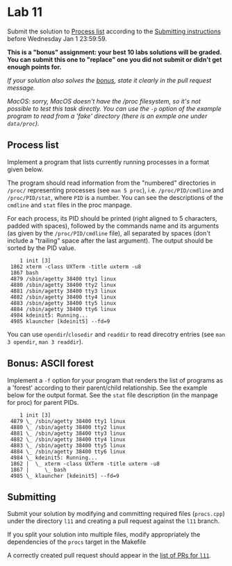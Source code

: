 Lab 11
======

Submit the solution to [Process list](#process-list)
according to the [Submitting instructions](#submitting)
before Wednesday Jan 1 23:59:59.

**This is a "bonus" assignment: your best 10 labs solutions  will be graded.
You can submit this one to "replace" one you did not submit or didn't get enough points for.**

*If your solution also solves the [bonus](#bonus-forest), state it clearly
in the pull request message.*

*MacOS: sorry, MacOS doesn't have the /proc filesystem, so it's not possible to
test this task directly. You can use the `-p` option of the example program to
read from a 'fake' directory (there is an exmple one under `data/proc`).*

Process list
-------------

Implement a program that lists currently running processes in a format given
below.

The program should read information from the "numbered" directories in
`/proc/` representing processes (see `man 5 proc`), i.e. `/proc/PID/cmdline` and
`/proc/PID/stat`, where `PID` is a number. You can see the descriptions of the
`cmdline` and `stat` files in the proc manpage.

For each process, its PID should be printed (right aligned to 5 characters,
padded with spaces), followed by the commands name and
its arguments (as given by the `/proc/PID/cmdline` file), all separated by
spaces (don't include a "trailing" space after the last argument). The output
should be sorted by the PID value.

```
    1 init [3]
 1862 xterm -class UXTerm -title uxterm -u8
 1867 bash
 4879 /sbin/agetty 38400 tty1 linux
 4880 /sbin/agetty 38400 tty2 linux
 4881 /sbin/agetty 38400 tty3 linux
 4882 /sbin/agetty 38400 tty4 linux
 4883 /sbin/agetty 38400 tty5 linux
 4884 /sbin/agetty 38400 tty6 linux
 4984 kdeinit5: Running...
 4985 klauncher [kdeinit5] --fd=9

```

You can use `opendir`/`closedir` and `readdir` to read direcotry entries (see `man 3
opendir`, `man 3 readdir`).

Bonus: ASCII forest
-------------------

Implement a `-f` option for your program that renders the list of programs
as a 'forest' according to their parent/child relationship. See the example
below for the output format. See the `stat` file description (in the manpage for
proc) for parent PIDs.

```
    1 init [3]
 4879 \_ /sbin/agetty 38400 tty1 linux
 4880 \_ /sbin/agetty 38400 tty2 linux
 4881 \_ /sbin/agetty 38400 tty3 linux
 4882 \_ /sbin/agetty 38400 tty4 linux
 4883 \_ /sbin/agetty 38400 tty5 linux
 4884 \_ /sbin/agetty 38400 tty6 linux
 4984 \_ kdeinit5: Running...
 1862 |  \_ xterm -class UXTerm -title uxterm -u8
 1867 |     \_ bash
 4985 \_ klauncher [kdeinit5] --fd=9
```

Submitting
----------

Submit your solution by modifying and committing required files (`procs.cpp`)
under the directory `l11` and creating a pull request against the `l11` branch.

If you split your solution into multiple files, modify appropriately the
dependencies of the `procs` target in the Makefile

A correctly created pull request should appear in the
[list of PRs for `l11`](https://github.com/pulls?utf8=%E2%9C%93&q=is%3Aopen+is%3Apr+user%3AFMFI-UK-2-AIN-118+base%3Al11).
